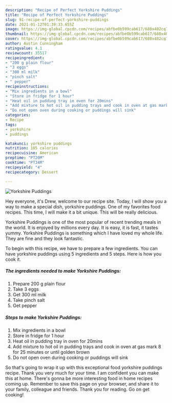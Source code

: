 ```yaml
---
description: "Recipe of Perfect Yorkshire Puddings"
title: "Recipe of Perfect Yorkshire Puddings"
slug: 91-recipe-of-perfect-yorkshire-puddings
date: 2021-01-12T01:39:33.655Z
image: https://img-global.cpcdn.com/recipes/abfbe0b599cab617/680x482cq70/yorkshire-puddings-recipe-main-photo.jpg
thumbnail: https://img-global.cpcdn.com/recipes/abfbe0b599cab617/680x482cq70/yorkshire-puddings-recipe-main-photo.jpg
cover: https://img-global.cpcdn.com/recipes/abfbe0b599cab617/680x482cq70/yorkshire-puddings-recipe-main-photo.jpg
author: Austin Cunningham
ratingvalue: 4.1
reviewcount: 35517
recipeingredient:
- "200 g plain flour"
- "3 eggs"
- "300 ml milk"
- "pinch salt"
- " pepper"
recipeinstructions:
- "Mix ingredients in a bowl"
- "Store in fridge for 1 hour"
- "Heat oil in pudding tray in oven for 20mins"
- "Add mixture to hot oil in pudding trays and cook in oven at gas mark 8 for 25 minutes or until golden brown"
- "Do not open oven during cooking or puddings will sink"
categories:
- Recipe
tags:
- yorkshire
- puddings

katakunci: yorkshire puddings 
nutrition: 165 calories
recipecuisine: American
preptime: "PT20M"
cooktime: "PT34M"
recipeyield: "4"
recipecategory: Dessert

---
```



![Yorkshire Puddings](https://img-global.cpcdn.com/recipes/abfbe0b599cab617/680x482cq70/yorkshire-puddings-recipe-main-photo.jpg)

Hey everyone, it's Drew, welcome to our recipe site. Today, I will show you a way to make a special dish, yorkshire puddings. One of my favorites food recipes. This time, I will make it a bit unique. This will be really delicious.



Yorkshire Puddings is one of the most popular of recent trending meals in the world. It is enjoyed by millions every day. It is easy, it is fast, it tastes yummy. Yorkshire Puddings is something which I have loved my whole life. They are fine and they look fantastic.


To begin with this recipe, we have to prepare a few ingredients. You can have yorkshire puddings using 5 ingredients and 5 steps. Here is how you cook it.

<!--inarticleads1-->

##### The ingredients needed to make Yorkshire Puddings:

1. Prepare 200 g plain flour
1. Take 3 eggs
1. Get 300 ml milk
1. Take pinch salt
1. Get  pepper




<!--inarticleads2-->

##### Steps to make Yorkshire Puddings:

1. Mix ingredients in a bowl
1. Store in fridge for 1 hour
1. Heat oil in pudding tray in oven for 20mins
1. Add mixture to hot oil in pudding trays and cook in oven at gas mark 8 for 25 minutes or until golden brown
1. Do not open oven during cooking or puddings will sink




So that's going to wrap it up with this exceptional food yorkshire puddings recipe. Thank you very much for your time. I am confident you can make this at home. There's gonna be more interesting food in home recipes coming up. Remember to save this page on your browser, and share it to your family, colleague and friends. Thank you for reading. Go on get cooking!
